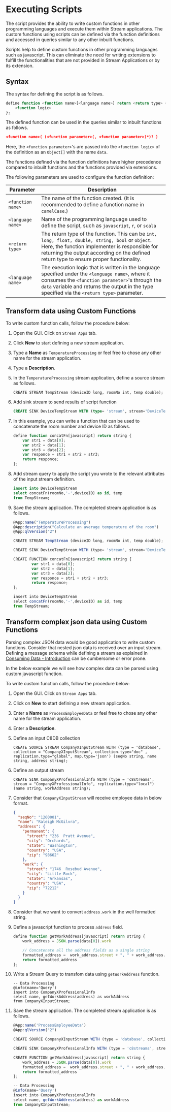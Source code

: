 # Executing Scripts

The script provides the ability to write custom functions in other programming languages and execute them within Stream applications. The custom functions using scripts can be defined via the function definitions and accessed in queries similar to any other inbuilt functions.

Scripts help to define custom functions in other programming languages such as javascript. This can eliminate the need for writing extensions to fulfill the functionalities that are not provided in Stream Applications or by its extension.

## Syntax

The syntax for defining the script is as follows.

```js
define function <function name>[<language name>] return <return type> {
    <function logic>
};
```
    
The defined function can be used in the queries similar to inbuilt functions as follows.

```json
<function name>( (<function parameter>(, <function parameter>)*)? )
```
    
Here, the <code>&lt;function parameter&gt;</code>'s are passed into the <code>&lt;function logic&gt;</code> of the definition as an <code>Object[]</code> with the name <code>data</code>.

The functions defined via the function definitions have higher precedence compared to inbuilt functions and the functions provided via extensions.

The following parameters are used to configure the function definition:

<table>
<thead>
<tr class="header">
<th>Parameter</th>
<th>Description</th>
</tr>
</thead>
<tbody>
<tr class="odd">
<td><code>&lt;function name&gt;</code></td>
<td>The name of the function created. (It is recommended to define a function name in <code>camelCase</code>.)</td>
</tr>
<tr class="even">
<td><code>&lt;language name&gt;</code></td>
<td>Name of the programming language used to define the script, such as <code>javascript</code>, <code>r</code>, or <code>scala</code></td>
</tr>
<tr class="odd">
<td><code>&lt;return type&gt;</code></td>
<td>The return type of the function. This can be <code>int, long, float, double, string, bool</code> or <code>object</code>. Here, the function implementer is responsible for returning the output according on the defined return type to ensure proper functionality.</td>
</tr>
<tr class="even">
<td><code>&lt;language name&gt;</code></td>
<td>The execution logic that is written in the language specified under the <code>&lt;language name&gt;</code>, where it consumes the <code>&lt;function parameter&gt;</code>'s through the <code>data</code> variable and returns the output in the type specified via the <code>&lt;return type&gt;</code> parameter.
</td>
</tr>
</tbody>
</table>

## Transform data using Custom Functions

To write custom function calls, follow the procedure below:

1. Open the GUI. Click on `Stream Apps` tab.

1. Click **New** to start defining a new stream application.

1. Type a **Name** as `TemperatureProcessing` or feel free to chose any other name for the stream application.

1. Type a **Description**.
    
1. In the `TemperatureProcessing` stream application, define a source stream as follows.

    ```
    CREATE STREAM TempStream (deviceID long, roomNo int, temp double);
    ```

1. Add sink stream to send results of script function

    ```sql
	CREATE SINK DeviceTempStream WITH (type= 'stream', stream='DeviceTempStream', map.type='json') (id string, temp double);
    ```

1. In this example, you can write a function that can be used to concatenate the room number and device ID as follows.
    
    ```js
    define function concatFn[javascript] return string {
        var str1 = data[0];
        var str2 = data[1];
        var str3 = data[2];
        var responce = str1 + str2 + str3;
        return responce;
    };
    ```

1. Add stream query to apply the script you wrote to the relevant attributes of the input stream definition.

    ```sql
    insert into DeviceTempStream
    select concatFn(roomNo,'-',deviceID) as id, temp
    from TempStream;
    ```
    
1. Save the stream application. The completed stream application is as follows.
    
    ```js
    @App:name("TemperatureProcessing")
    @App:description("Calculate an average temperature of the room")
    @App:qlVersion("2")
    
    CREATE STREAM TempStream (deviceID long, roomNo int, temp double);
    
	CREATE SINK DeviceTempStream WITH (type= 'stream', stream='DeviceTempStream', map.type='json') (id string, temp double);

    CREATE FUNCTION concatFn[javascript] return string {
            var str1 = data[0];
            var str2 = data[1];
            var str3 = data[2];
            var responce = str1 + str2 + str3;
            return responce;
    };
    
    insert into DeviceTempStream
    select concatFn(roomNo,'-',deviceID) as id, temp
    from TempStream;
    ```
   
## Transform complex json data using Custom Functions

Parsing complex JSON data would be good application to write custom functions. Consider that nested json data is received over an input stream. Defining a message schema while defining a stream as explained in [Consuming Data - Introduction](./consuming-data.md#introduction) can be cumbersome or error prone.

In the below example we will see how complex data can be parsed using custom javascript function.

To write custom function calls, follow the procedure below:

1. Open the GUI. Click on `Stream Apps` tab.

1. Click on **New** to start defining a new stream application.

1. Enter a **Name** as `ProcessEmployeeData` or feel free to chose any other name for the stream application.

1. Enter a **Description**.

1. Define an input C8DB collection

    ```
	CREATE SOURCE STREAM CompanyXInputStream WITH (type = 'database', collection = "CompanyXInputStream", collection.type="doc" , replication.type="global", map.type='json') (seqNo string, name string, address string);
    ```
   
1. Define an output stream   

    ```
	CREATE SINK CompanyXProfessionalInfo WITH (type = 'c8streams', stream = "CompanyXProfessionalInfo", replication.type="local") (name string, workAddress string);
    ```   

1. Consider that `CompanyXInputStream` will receive employee data in below format.

    ```json
    {
      "seqNo": "1200001",
      "name": "Raleigh McGilvra",
      "address": {
        "permanent": {
          "street": "236  Pratt Avenue",
          "city": "Orchards",
          "state": "Washington",
          "country": "USA",
          "zip": "98662"
        },
        "work": {
          "street": "1746  Rosebud Avenue",
          "city": "Little Rock",
          "state": "Arkansas",
          "country": "USA",
          "zip": "72212"
        }
      }
    }
    ```

1. Consider that we want to convert `address.work` in the well formatted string.

1. Define a javascript function to process `address` field.

    ```js
    define function getWorkAddress[javascript] return string {
        work_address = JSON.parse(data[0]).work

        // Concatenate all the address fields as a single string
        formatted_address =  work_address.street + ", " + work_address.city + ", " + work_address.state + ", " + work_address.country + ", " + work_address.zip;
        return formatted_address
    };
    ```
   
1. Write a Stream Query to transfom data using `getWorkAddress` function.

    ```
    -- Data Processing
    @info(name='Query')
    insert into CompanyXProfessionalInfo
    select name, getWorkAddress(address) as workAddress
    from CompanyXInputStream;
    ```

1. Save the stream application. The completed stream application is as follows.

    ```js
    @App:name('ProcessEmployeeData')
    @App:qlVersion("2")
    
	CREATE SOURCE CompanyXInputStream WITH (type = 'database', collection = "CompanyXInputStream", collection.type="doc" , replication.type="global", map.type='json') (seqNo string, name string, address string);
    
	CREATE SINK CompanyXProfessionalInfo WITH (type = 'c8streams', stream = "CompanyXProfessionalInfo", replication.type="local") (name string, workAddress string);
    
    CREATE FUNCTION getWorkAddress[javascript] return string {
        work_address = JSON.parse(data[0]).work
        formatted_address =  work_address.street + ", " + work_address.city + ", " + work_address.state + ", " + work_address.country + ", " + work_address.zip;
        return formatted_address
    };
    
    -- Data Processing
    @info(name='Query')
    insert into CompanyXProfessionalInfo
    select name, getWorkAddress(address) as workAddress
    from CompanyXInputStream;
    ```